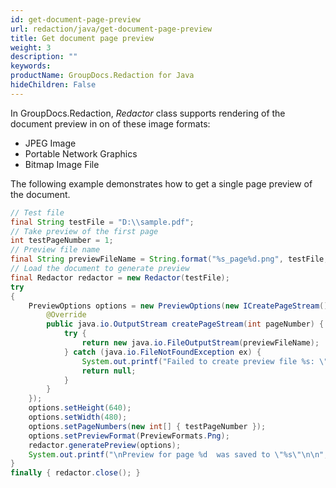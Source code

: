 ```yaml
---
id: get-document-page-preview
url: redaction/java/get-document-page-preview
title: Get document page preview
weight: 3
description: ""
keywords: 
productName: GroupDocs.Redaction for Java
hideChildren: False
---
```


In GroupDocs.Redaction, *Redactor* class supports rendering of the document preview in on of these image formats:

*   JPEG Image
*   Portable Network Graphics
*   Bitmap Image File

The following example demonstrates how to get a single page preview of the document.

```java
// Test file
final String testFile = "D:\\sample.pdf";
// Take preview of the first page
int testPageNumber = 1;
// Preview file name
final String previewFileName = String.format("%s_page%d.png", testFile, testPageNumber);
// Load the document to generate preview
final Redactor redactor = new Redactor(testFile);
try 
{
    PreviewOptions options = new PreviewOptions(new ICreatePageStream() { 
        @Override
        public java.io.OutputStream createPageStream(int pageNumber) { 
            try {
                return new java.io.FileOutputStream(previewFileName); 
            } catch (java.io.FileNotFoundException ex) {
                System.out.printf("Failed to create preview file %s: \"%s\"\n\n", previewFileName, ex.toString());
                return null;
            }
        } 
    });
    options.setHeight(640);
    options.setWidth(480);
    options.setPageNumbers(new int[] { testPageNumber });
    options.setPreviewFormat(PreviewFormats.Png);
    redactor.generatePreview(options);            
    System.out.printf("\nPreview for page %d  was saved to \"%s\"\n\n", testPageNumber, previewFileName);
}
finally { redactor.close(); }
```
